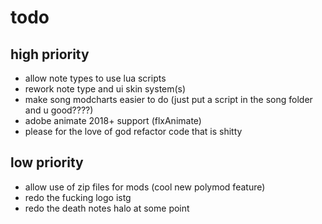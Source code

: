 # todo

## high priority 

- allow note types to use lua scripts
- rework note type and ui skin system(s)
- make song modcharts easier to do (just put a script in the song folder and u good????)
- adobe animate 2018+ support (flxAnimate)
- please for the love of god refactor code that is shitty

## low priority

- allow use of zip files for mods (cool new polymod feature)
- redo the fucking logo istg
- redo the death notes halo at some point
